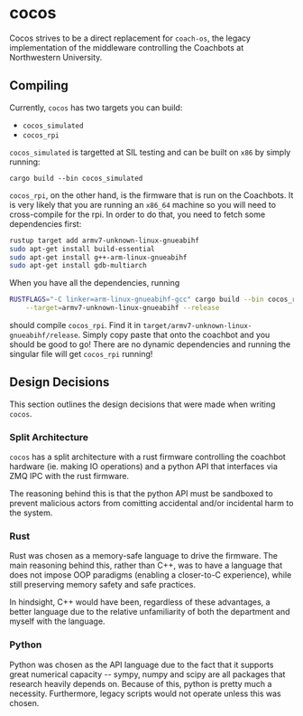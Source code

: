 # cocos

Cocos strives to be a direct replacement for `coach-os`, the legacy
implementation of the middleware controlling the Coachbots at Northwestern
University.

## Compiling

Currently, `cocos` has two targets you can build:

* `cocos_simulated`
* `cocos_rpi`

`cocos_simulated` is targetted at SIL testing and can be built on `x86` by
simply running:

```
cargo build --bin cocos_simulated
```

`cocos_rpi`, on the other hand, is the firmware that is run on the Coachbots.
It is very likely that you are running an `x86_64` machine so you will need to
cross-compile for the rpi. In order to do that, you need to fetch some
dependencies first:
```bash
rustup target add armv7-unknown-linux-gnueabihf
sudo apt-get install build-essential
sudo apt-get install g++-arm-linux-gnueabihf
sudo apt-get install gdb-multiarch
```

When you have all the dependencies, running
```bash
RUSTFLAGS="-C linker=arm-linux-gnueabihf-gcc" cargo build --bin cocos_rpi \
    --target=armv7-unknown-linux-gnueabihf --release
```

should compile `cocos_rpi`. Find it in
`target/armv7-unknown-linux-gnueabihf/release`. Simply copy paste that onto the
coachbot and you should be good to go! There are no dynamic dependencies and
running the singular file will get `cocos_rpi` running!

## Design Decisions

This section outlines the design decisions that were made when writing `cocos`.

### Split Architecture

`cocos` has a split architecture with a rust firmware controlling the
coachbot hardware (ie. making IO operations) and a python API that interfaces
via ZMQ IPC with the rust firmware.

The reasoning behind this is that the python API must be sandboxed to prevent
malicious actors from comitting accidental and/or incidental harm to the
system.

### Rust

Rust was chosen as a memory-safe language to drive the firmware. The main
reasoning behind this, rather than C++, was to have a language that does not
impose OOP paradigms (enabling a closer-to-C experience), while still
preserving memory safety and safe practices.

In hindsight, C++ would have been, regardless of these advantages, a better
language due to the relative unfamiliarity of both the department and myself
with the language.

### Python

Python was chosen as the API language due to the fact that it supports great
numerical capacity -- sympy, numpy and scipy are all packages that research
heavily depends on. Because of this, python is pretty much a necessity.
Furthermore, legacy scripts would not operate unless this was chosen.
